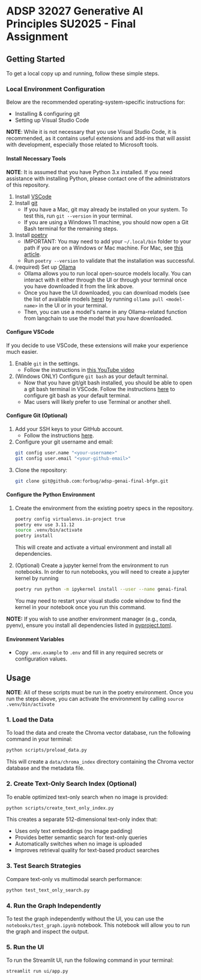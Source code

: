 # ADSP 32027 Generative AI Principles SU2025 - Final Assignment

## Getting Started

To get a local copy up and running, follow these simple steps.

### Local Environment Configuration

Below are the recommended operating-system-specific instructions for:
* Installing & configuring git
* Setting up Visual Studio Code

**NOTE**: While it is not necessary that you use Visual Studio Code, it is recommended, as it contains useful extensions and add-ins that will assist with development, especially those related to Microsoft tools.

#### Install Necessary Tools

**NOTE**: It is assumed that you have Python 3.x installed. If you need assistance with installing Python, please contact one of the administrators of this repository.

1. Install [VSCode](https://code.visualstudio.com/download)
2. Install [git](https://git-scm.com/downloads)
   * If you have a Mac, git may already be installed on your system. To test this, run `git --version` in your terminal.
   * If you are using a Windows 11 machine, you should now open a Git Bash terminal for the remaining steps.
3. Install [poetry](https://python-poetry.org/docs/#installation)
   * IMPORTANT: You may need to add your `~/.local/bin` folder to your path if you are on a Windows or Mac machine. For Mac, see [this article](https://medium.com/@B-Treftz/macos-adding-a-directory-to-your-path-fe7f19edd2f7).
   * Run `poetry --version` to validate that the installation was successful.
4. (required) Set up [Ollama](https://ollama.com/)
    * Ollama allows you to run local open-source models locally. You can interact with it either through the UI or through your terminal once you have downloaded it from the link above. 
    * Once you have the UI downloaded, you can download models (see the list of available models [here](https://ollama.com/search)) by running `ollama pull <model-name>` in the UI or in your terminal.
    * Then, you can use a model's name in any Ollama-related function from langchain to use the model that you have downloaded.


#### Configure VSCode

If you decide to use VSCode, these extensions will make your experience much easier.

1. Enable `git` in the settings.
   * Follow the instructions in [this YouTube video](https://youtu.be/3Tsaxxv9sls?si=VsSBTenx6jm_K_tY&t=153)
2. (Windows ONLY) Configure `git bash` as your default terminal.
   * Now that you have git/git bash installed, you should be able to open a git bash terminal in VSCode. Follow the instructions [here](https://csweb.wooster.edu/mionescu/cs232/guides/vs-code-default-terminal/#:~:text=Open%20Visual%20Studio%20Code,the%20menu%20that%20pops%20up.) to configure git bash as your default terminal.
   * Mac users will likely prefer to use Terminal or another shell.

#### Configure Git (Optional)

1. Add your SSH keys to your GitHub account.
   * Follow the instructions [here](https://docs.github.com/en/authentication/connecting-to-github-with-ssh/adding-a-new-ssh-key-to-your-github-account).
2. Configure your git username and email:
   ```bash
   git config user.name "<your-username>"
   git config user.email "<your-github-email>"
   ```
3. Clone the repository:
   ```bash
   git clone git@github.com:forbug/adsp-genai-final-bfgn.git
   ```

#### Configure the Python Environment

1. Create the environment from the existing poetry specs in the repository.
   ```bash
   poetry config virtualenvs.in-project true
   poetry env use 3.11.12
   source .venv/bin/activate
   poetry install
   ```
   This will create and activate a virtual environment and install all dependencies.

2. (Optional) Create a jupyter kernel from the environment to run notebooks.
   In order to run notebooks, you will need to create a jupyter kernel by running
   ```bash
   poetry run python -m ipykernel install --user --name genai-final
   ```
   You may need to restart your visual studio code window to find the kernel in your notebook
   once you run this command.

**NOTE:** If you wish to use another environment manager (e.g., conda, pyenv), ensure you install all dependencies listed in [pyproject.toml](pyproject.toml).

#### Environment Variables

- Copy `.env.example` to `.env` and fill in any required secrets or configuration values.

## Usage

**NOTE**: All of these scripts must be run in the poetry environment. Once you run the steps above, you can activate the environment by calling
`source .venv/bin/activate`

### 1. Load the Data

To load the data and create the Chroma vector database, run the following command in your terminal:

```bash
python scripts/preload_data.py
```

This will create a `data/chroma_index` directory containing the Chroma vector database and the metadata file.

### 2. Create Text-Only Search Index (Optional)

To enable optimized text-only search when no image is provided:

```bash
python scripts/create_text_only_index.py
```

This creates a separate 512-dimensional text-only index that:
- Uses only text embeddings (no image padding)
- Provides better semantic search for text-only queries
- Automatically switches when no image is uploaded
- Improves retrieval quality for text-based product searches

### 3. Test Search Strategies

Compare text-only vs multimodal search performance:

```bash
python test_text_only_search.py
```

### 4. Run the Graph Independently

To test the graph independently without the UI, you can use the `notebooks/test_graph.ipynb` notebook. This notebook will allow you to run the graph and inspect the output.

### 5. Run the UI

To run the Streamlit UI, run the following command in your terminal:

```bash
streamlit run ui/app.py
```


